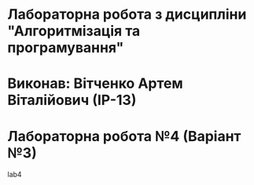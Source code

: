 # Лабораторна робота з дисципліни "Алгоритмізація та програмування"
# Виконав: Вітченко Артем Віталійович (ІР-13)
# Лабораторна робота №4 (Варіант №3)
lab4 
